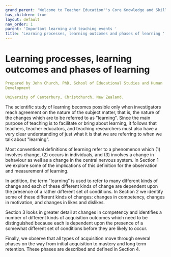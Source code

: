 ```yaml
---
grand_parent: 'Welcome to Teacher Education''s Core Knowledge and Skills.'
has_children: true
layout: default
nav_order: 1
parent: 'Important learning and teaching events '
title: 'Learning processes, learning outcomes and phases of learning '
---
```

# Learning processes, learning outcomes and phases of learning


```yaml
Prepared by John Church, PhD, School of Educational Studies and Human
Development

University of Canterbury, Christchurch, New Zealand.
```


The scientific study of learning becomes possible only when
investigators reach agreement on the nature of the subject matter, that
is, the nature of the changes which are to be referred to as "learning".
Since the main purpose of teaching is to facilitate or bring about
learning, it follows that teachers, teacher educators, and teaching
researchers must also have a very clear understanding of just what it is
that we are referring to when we talk about "learning".

Most conventional definitions of learning refer to a phenomenon which
(1) involves change, (2) occurs in individuals, and (3) involves a
change in behaviour as well as a change in the central nervous system.
In Section 1 we explore some of the implications of this definition for
the observation and measurement of learning.

In addition, the term "learning" is used to refer to many different
kinds of change and each of these different kinds of change are
dependent upon the presence of a rather different set of conditions. In
Section 2 we identify some of these different kinds of changes: changes
in competency, changes in motivation, and changes in likes and dislikes.

Section 3 looks in greater detail at changes in competency and
identifies a number of different kinds of acquisition outcomes which
need to be distinguished because each is dependent upon the presence of
a somewhat different set of conditions before they are likely to occur.

Finally, we observe that all types of acquisition move through several
phases on the way from initial acquisition to mastery and long term
retention. These phases are described and defined in Section 4.
